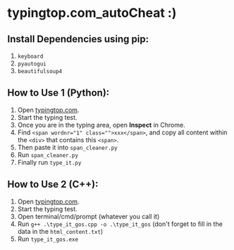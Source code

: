 # typingtop.com_autoCheat :)

## Install Dependencies using pip:
1. `keyboard`
2. `pyautogui`
3. `beautifulsoup4`

## How to Use 1 (Python):
1. Open [typingtop.com](https://typingtop.com/).
2. Start the typing test.
3. Once you are in the typing area, open **Inspect** in Chrome.
4. Find `<span wordnr="1" class="">xxx</span>`, and copy all content within the `<div>` that contains this `<span>`.
5. Then paste it into `span_cleaner.py`
6. Run `span_cleaner.py`
7. Finally run `type_it.py`

## How to Use 2 (C++):
1. Open [typingtop.com](https://typingtop.com/).
2. Start the typing test.
3. Open terminal/cmd/prompt (whatever you call it)
4. Run `g++ .\type_it_gos.cpp -o .\type_it_gos` (don't forget to fill in the data in the `html_content.txt`)
5. Run `type_it_gos.exe`
